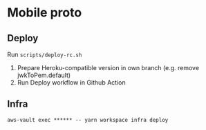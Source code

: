 # Mobile proto

## Deploy

Run `scripts/deploy-rc.sh`

1. Prepare Heroku-compatible version in own branch (e.g. remove jwkToPem.default)
2. Run Deploy workflow in Github Action

## Infra

```
aws-vault exec ****** -- yarn workspace infra deploy
```
